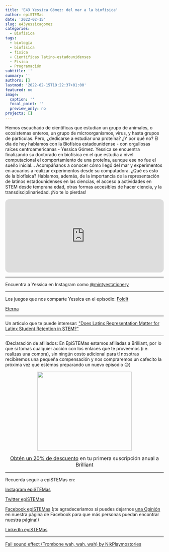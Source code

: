 ```yaml
---
title: 'E43 Yessica Gómez: del mar a la biofísica'
author: epiSTEMas
date: '2022-02-15'
slug: e43yessicagomez
categories:
  - Biofísica
tags:
  - biología
  - biofísica
  - física
  - Científicas latino-estadounidenses
  - Física
  - Programación
subtitle: ''
summary: ''
authors: []
lastmod: '2022-02-15T19:22:37+01:00'
featured: no
image:
  caption: ''
  focal_point: ''
  preview_only: no
projects: []
---
```


Hemos escuchado de científicas que estudian un grupo de animales, o ecosistemas enteros, un grupo de microorganismos, virus, y hasta grupos de partículas. Pero, ¿dedicarse a estudiar una proteína? ¿Y por qué no? El día de hoy hablamos con la Biofísica estadounidense - con orgullosas raíces centroamericanas - Yessica Gómez. Yessica se encuentra finalizando su doctorado en biofísica en el que estudia a nivel computacional el comportamiento de una proteína, aunque ese no fue el sueño inicial... Acompáñanos a conocer cómo llegó del mar y experimentos en acuarios a realizar experimentos desde su computadora. ¿Qué es esto de la biofísica? Hablamos, además, de la importancia de la representación de latinos estadounidenses en las ciencias, el acceso a actividades en STEM desde temprana edad, otras formas accesibles de hacer ciencia, y la transdisciplinariedad. ¡No te lo pierdas!

<iframe style="border-radius:12px" src="https://open.spotify.com/embed/episode/7zuzjqiaAB2YYamqkTzyHl?utm_source=generator" width="100%" height="232" frameBorder="0" allowfullscreen="" allow="autoplay; clipboard-write; encrypted-media; fullscreen; picture-in-picture"></iframe>

- - - - -

Encuentra a Yessica en Instagram como [@mintyestationery](https://www.instagram.com/mintyestationery/)

- - - - -

Los juegos que nos comparte Yessica en el episodio:
[FoldIt](https://fold.it/)

[Eterna](https://eternagame.org/)

- - - - -

Un artículo que te puede interesar:
["Does Latinx Representation Matter for Latinx Student Retention in STEM?"](https://journals.sagepub.com/doi/full/10.1177/1538192718820532)

- - - - -

(Declaración de afiliados: En EpiSTEMas estamos afiliadas a Brilliant, por lo que si tomas cualquier acción con los enlaces que te proveemos (i.e. realizas una compra), sin ningún costo adicional para tí nosotras recibiremos una pequeña compensación y nos compraremos un cafecito la próxima vez que estemos preparando un nuevo episodio 😉)

<center>
<a href="https://brilliant.sjv.io/c/2994553/1003364/12858?subId1=epiSTEMas&u=http%3A%2F%2Fbrilliant.org%2Fimpactnetwork%2F%3Firclickid%3D%7Bclickid%7D%26utm_medium%3Daffiliates%26utm_campaign%3D%7Birpid%7D%26utm_source%3D%7Bmp_value1%7D%26utm_content%3D%7Btimestamp%7D_%7Biradtype%7D_%7Biradname%7D%26utm_term%3D%7Bmp_value2%7D" target="_top" id="1003364"><img src="//a.impactradius-go.com/display-ad/12858-1003364" border="0" alt="" width="300" height="250"/></a><img height="0" width="0" src="https://imp.pxf.io/i/2994553/1003364/12858?subId1=epiSTEMas" style="position:absolute;visibility:hidden;" border="1" />


<font size="3"> [Obtén un 20% de descuento](https://brilliant.sjv.io/c/2994553/1003358/12858?subId1=EpiSTEMas&u=http%3A%2F%2Fbrilliant.org%2Fimpactnetwork%2F) en tu primera suscripción anual a Brilliant </font> 
</center>


- - - - -

Recuerda seguir a epiSTEMas en:

[Instagram epiSTEMas](https://www.instagram.com/epistemas/)  

[Twitter epiSTEMas](https://twitter.com/epiSTEMas_Pod)

[Facebook epiSTEMas](https://www.facebook.com/epiSTEMasPod) (¡te agradeceríamos si puedes dejarnos [una Opinión](https://www.facebook.com/epiSTEMasPod/reviews/) en nuestra página de Facebook para que más personas puedan encontrar nuestra página!)

[LinkedIn epiSTEMas](https://www.linkedin.com/company/epistemas-podcast/)




- - - - -

[Fail sound effect (Trombone wah, wah, wah) by NikPlaymostories](https://freesound.org/people/NikPlaymostories/sounds/563850/)
